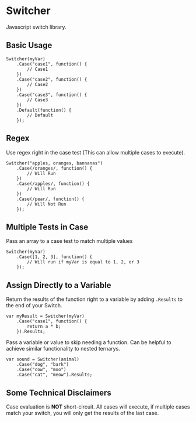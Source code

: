 Switcher
========

Javascript switch library.

Basic Usage
-----------

    Switcher(myVar)
        .Case("case1", function() {
            // Case1
        })
        .Case("case2", function() {
            // Case2
        })
        .Case("case3", function() {
            // Case3
        })
        .Default(function() {
            // Default
        });

Regex
-----

Use regex right in the case test (This can allow multiple cases to execute).

    Switcher("apples, oranges, bannanas")
        .Case(/oranges/, function() {
            // Will Run
        })
        .Case(/apples/, function() {
            // Will Run
        })
        .Case(/pear/, function() {
            // Will Not Run
        });
        
Multiple Tests in Case
-------------------

Pass an array to a case test to match multiple values

    Switcher(myVar)
        .Case([1, 2, 3], function() {
            // Will run if myVar is equal to 1, 2, or 3
        });
        
Assign Directly to a Variable
-----------------------------

Return the results of the function right to a variable by adding `.Results` to the end of your Switch.

    var myResult = Switcher(myVar)
        .Case("case1", function() {
            return a * b;
        }).Results;

Pass a variable or value to skip needing a function. Can be helpful to achieve similar functionality to nested ternarys.

    var sound = Switcher(animal)
        .Case("dog", "bark")
        .Case("cow", "moo")
        .Case("cat", "meow").Results;
        
        
Some Technical Disclaimers
--------------------------

Case evaluation is **NOT** short-circuit. All cases will execute, if multiple cases match your switch, you will only get the results of the last case.
